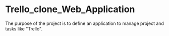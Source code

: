 # Trello_clone_Web_Application
The purpose of the project is to define an application to manage project and tasks like "Trello".

